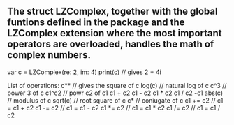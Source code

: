 ## The struct LZComplex, together with the global funtions defined in the package and the LZComplex extension where the most important operators are overloaded, handles the math of complex numbers.

var c = LZComplex(re: 2, im: 4)
print(c) // gives 2 + 4i

List of operations:
c** // gives the square of c
log(c) // natural log of c
c^3 // power 3 of c
c1^c2 // powr c2 of c1
c1 + c2
c1 - c2
c1 * c2
c1 / c2
-c1
abs(c) // modulus of c
sqrt(c) // root square of c
c* // coniugate of c
c1 += c2 // c1 = c1 + c2
c1 -= c2 // c1 = c1 - c2
c1 *= c2 // c1 = c1 * c2
c1 /= c2 // c1 = c1 / c2

